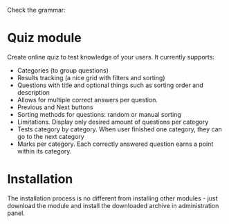 Check the grammar:

# Quiz module

Create online quiz to test knowledge of your users. It currently supports:

- Categories (to group questions)
- Results tracking (a nice grid with filters and sorting)
- Questions with title and optional things such as sorting order and description
- Allows for multiple correct answers per question.
- Previous and Next buttons
- Sorting methods for questions: random or manual sorting
- Limitations. Display only desired amount of questions per category
- Tests category by category. When user finished one category, they can go to the next category
- Marks per category. Each correctly answered question earns a point within its category.

# Installation

The installation process is no different from installing other modules - just download the module and install the downloaded archive in administration panel.